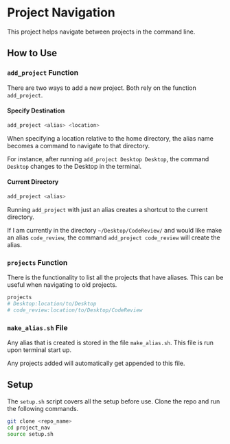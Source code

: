 
# Project Navigation

This project helps navigate between projects in the command line.

## How to Use

### `add_project` Function

There are two ways to add a new project. Both rely on the function `add_project`.

#### Specify Destination

```zsh
add_project <alias> <location>
```

When specifying a location relative to the home directory, the alias name becomes a command to navigate to that directory.

For instance, after running `add_project Desktop Desktop`, the command `Desktop` changes to the Desktop in the terminal.

#### Current Directory

```zsh
add_project <alias>
```

Running `add_project` with just an alias creates a shortcut to the current directory.

If I am currently in the directory `~/Desktop/CodeReview/` and would like make an alias `code_review`, the command `add_project code_review` will create the alias.

### `projects` Function

There is the functionality to list all the projects that have aliases. This can be useful when navigating to old projects.

```zsh
projects
# Desktop:location/to/Desktop
# code_review:location/to/Desktop/CodeReview
```

### `make_alias.sh` File

Any alias that is created is stored in the file `make_alias.sh`. This file is run upon terminal start up.

Any projects added will automatically get appended to this file.


## Setup

The `setup.sh` script covers all the setup before use. Clone the repo and run the following commands.

```zsh
git clone <repo_name>
cd project_nav
source setup.sh
```
